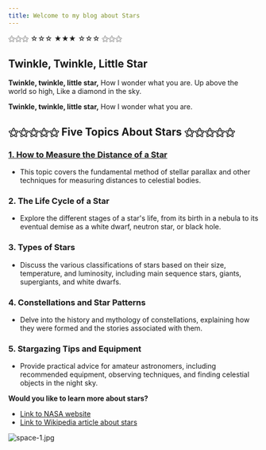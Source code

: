 ```yaml
---
title: Welcome to my blog about Stars
---
```


⚝⚝⚝ ☆☆☆ ★★★ ☆☆☆ ⚝⚝⚝

## Twinkle, Twinkle, Little Star

**Twinkle, twinkle, little star,**
How I wonder what you are.
Up above the world so high,
Like a diamond in the sky.

**Twinkle, twinkle, little star,**
How I wonder what you are.


## ⚝⚝⚝⚝⚝ Five Topics About Stars ⚝⚝⚝⚝⚝

### [1. How to Measure the Distance of a Star](https://tanteckliang.github.io/skills-github-pages/2024/07/31/measure_star_distance.html)
* This topic covers the fundamental method of stellar parallax and other techniques for measuring distances to celestial bodies.

### 2. The Life Cycle of a Star
* Explore the different stages of a star's life, from its birth in a nebula to its eventual demise as a white dwarf, neutron star, or black hole.

### 3. Types of Stars
* Discuss the various classifications of stars based on their size, temperature, and luminosity, including main sequence stars, giants, supergiants, and white dwarfs.

### 4. Constellations and Star Patterns
* Delve into the history and mythology of constellations, explaining how they were formed and the stories associated with them.

### 5. Stargazing Tips and Equipment
* Provide practical advice for amateur astronomers, including recommended equipment, observing techniques, and finding celestial objects in the night sky. 

**Would you like to learn more about stars?**
* [Link to NASA website](https://www.nasa.gov/)
* [Link to Wikipedia article about stars](https://en.wikipedia.org/wiki/Star)

![space-1.jpg](http://www.storywarren.com/wp-content/uploads/2016/09/space-1.jpg)

